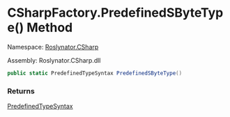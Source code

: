 # CSharpFactory\.PredefinedSByteType\(\) Method

Namespace: [Roslynator.CSharp](../../README.md)

Assembly: Roslynator\.CSharp\.dll

```csharp
public static PredefinedTypeSyntax PredefinedSByteType()
```

### Returns

[PredefinedTypeSyntax](https://docs.microsoft.com/en-us/dotnet/api/microsoft.codeanalysis.csharp.syntax.predefinedtypesyntax)


